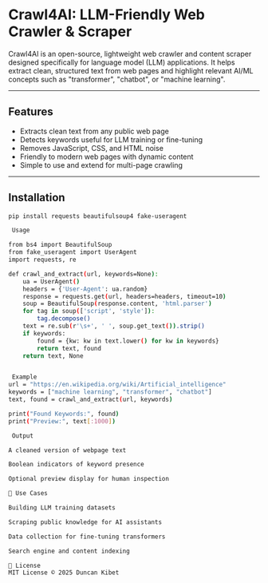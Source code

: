 # Crawl4AI: LLM-Friendly Web Crawler & Scraper

Crawl4AI is an open-source, lightweight web crawler and content scraper designed specifically for language model (LLM) applications. It helps extract clean, structured text from web pages and highlight relevant AI/ML concepts such as "transformer", "chatbot", or "machine learning".

---

##  Features

-  Extracts clean text from any public web page
-  Detects keywords useful for LLM training or fine-tuning
-  Removes JavaScript, CSS, and HTML noise
-  Friendly to modern web pages with dynamic content
-  Simple to use and extend for multi-page crawling

---

## Installation

```bash
pip install requests beautifulsoup4 fake-useragent

 Usage

from bs4 import BeautifulSoup
from fake_useragent import UserAgent
import requests, re

def crawl_and_extract(url, keywords=None):
    ua = UserAgent()
    headers = {'User-Agent': ua.random}
    response = requests.get(url, headers=headers, timeout=10)
    soup = BeautifulSoup(response.content, 'html.parser')
    for tag in soup(['script', 'style']):
        tag.decompose()
    text = re.sub(r'\s+', ' ', soup.get_text()).strip()
    if keywords:
        found = {kw: kw in text.lower() for kw in keywords}
        return text, found
    return text, None


 Example
url = "https://en.wikipedia.org/wiki/Artificial_intelligence"
keywords = ["machine learning", "transformer", "chatbot"]
text, found = crawl_and_extract(url, keywords)

print("Found Keywords:", found)
print("Preview:", text[:1000])

 Output

A cleaned version of webpage text

Boolean indicators of keyword presence

Optional preview display for human inspection

📁 Use Cases

Building LLM training datasets

Scraping public knowledge for AI assistants

Data collection for fine-tuning transformers

Search engine and content indexing

📝 License
MIT License © 2025 Duncan Kibet
